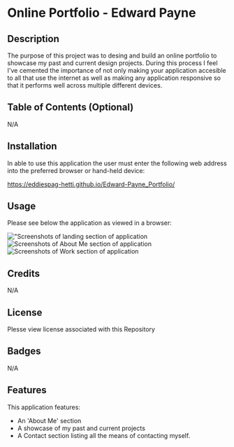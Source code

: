 # Online Portfolio - Edward Payne

## Description

The purpose of this project was to desing and build an online portfolio to showcase my past and current design projects. During this process I feel I've cemented the importance of not only making your application accesible to all that use the internet as well as making any application responsive so that it performs well across multiple different devices.

## Table of Contents (Optional)

N/A

## Installation


In able to use this application the user must enter the following web address into the preferred browser or hand-held device:

https://eddiespag-hetti.github.io/Edward-Payne_Portfolio/



## Usage

Please see below the application as viewed in a browser:


!["Screenshots of landing section of application](assets/img/Screenshot%20Web%20Browser-1.png)
![Screenshots of About Me section of application](assets/img/Screenshot%20Web%20Browser-2.png)
![Screenshots of Work section of application](assets/img/Screenshot%20Web%20Browser-3.png)

## Credits

N/A
## License

Plesse view license associated with this Repository

## Badges

N/A

## Features

This application features:

- An 'About Me' section
- A showcase of my past and current projects
- A Contact section listing all the means of contacting myself.
